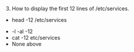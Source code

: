 3. How to display the first 12 lines of /etc/services.
+ head -12 /etc/services
* -l -al -12
* cat -12 etc/services
* None above

